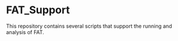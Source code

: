 # FAT_Support
This repository contains several scripts that support the running and analysis of FAT.
